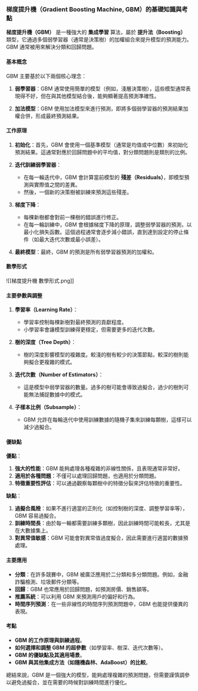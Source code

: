 ### 梯度提升機（Gradient Boosting Machine, GBM）的基礎知識與考點

**梯度提升機（GBM）** 是一種強大的 **集成學習** 算法，屬於 **提升法（Boosting）** 類型，它通過多個弱學習器（通常是決策樹）的加權組合來提升模型的預測能力。GBM 通常被用來解決分類和回歸問題。

#### 基本概念

GBM 主要基於以下兩個核心理念：

1. **弱學習器**：GBM 通常使用簡單的模型（例如，淺層決策樹），這些模型通常表現得不好，但在與其他模型結合後，能夠顯著提高預測準確性。
    
2. **加法模型**：GBM 使用加法模型來進行預測，即將多個弱學習器的預測結果加權合併，形成最終預測結果。
    

#### 工作原理

1. **初始化**：首先，GBM 會使用一個基準模型（通常是均值或中位數）來初始化預測結果。這通常對應於回歸問題中的平均值，對分類問題則是類別的比例。
    
2. **迭代訓練弱學習器**：
    
    - 在每一輪迭代中，GBM 會計算當前模型的 **殘差（Residuals）**，即模型預測與實際值之間的差異。
    - 然後，一個新的決策樹被訓練來預測這些殘差。
3. **梯度下降**：
    
    - 每棵新樹都會對前一棵樹的錯誤進行修正。
    - 在每一輪訓練中，GBM 會根據梯度下降的原理，調整弱學習器的預測，以最小化損失函數。這個過程通常會逐步減小錯誤，直到達到設定的停止條件（如最大迭代次數或最小誤差）。
4. **最終模型**：最終，GBM 的預測是所有弱學習器預測的加權和。
    

#### 數學形式

![[梯度提升機 數學形式.png]]

#### 主要參數與調整

1. **學習率（Learning Rate）**：
    
    - 學習率控制每棵新樹對最終預測的貢獻程度。
    - 小學習率會讓模型訓練得更穩定，但需要更多的迭代次數。
2. **樹的深度（Tree Depth）**：
    
    - 樹的深度影響模型的複雜度。較淺的樹有較少的決策節點，較深的樹則能夠擬合更複雜的模式。
3. **迭代次數（Number of Estimators）**：
    
    - 這是模型中弱學習器的數量。過多的樹可能會導致過擬合，過少的樹則可能無法捕捉數據中的模式。
4. **子樣本比例（Subsample）**：
    
    - GBM 允許在每輪迭代中使用訓練數據的隨機子集來訓練每顆樹，這樣可以減少過擬合。

#### 優缺點

**優點**：

1. **強大的性能**：GBM 能夠處理各種複雜的非線性關係，且表現通常非常好。
2. **適用於各種問題**：不僅可以處理回歸問題，也適用於分類問題。
3. **特徵重要性評估**：可以通過觀察每顆樹中的特徵分裂來評估特徵的重要性。

**缺點**：

1. **過擬合風險**：如果不進行適當的正則化（如控制樹的深度、調整學習率等），GBM 容易過擬合。
2. **訓練時間長**：由於每一輪都需要訓練多顆樹，因此訓練時間可能較長，尤其是在大數據集上。
3. **對異常值敏感**：GBM 可能會對異常值過度擬合，因此需要進行適當的數據預處理。

#### 主要應用

- **分類**：在許多競賽中，GBM 被廣泛應用於二分類和多分類問題。例如，金融詐騙檢測、垃圾郵件分類等。
- **回歸**：GBM 也常應用於回歸問題，如預測房價、銷售額等。
- **推薦系統**：可以利用 GBM 來預測用戶的偏好和行為。
- **時間序列預測**：在一些非線性的時間序列預測問題中，GBM 也能提供優異的表現。

#### 考點

- **GBM 的工作原理與訓練過程**。
- **如何選擇和調整 GBM 的超參數**（如學習率、樹深、迭代次數等）。
- **GBM 的優缺點及其適用場景**。
- **GBM 與其他集成方法（如隨機森林、AdaBoost）的比較**。

總結來說，GBM 是一個強大的模型，能夠處理複雜的預測問題，但需要謹慎調參以避免過擬合，並在需要的時候對訓練時間進行優化。